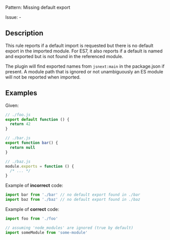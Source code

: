 Pattern: Missing default export

Issue: -

## Description

This rule reports if a default import is requested but there is no default export in the imported module. For ES7, it also reports if a default is named and exported but is not found in the referenced module.

The plugin will find exported names from `jsnext:main` in the package.json if present. A module path that is ignored or not unambiguously an ES module will not be reported when imported.

## Examples

Given:
```js
// ./foo.js
export default function () {
  return 42
}

// ./bar.js
export function bar() {
  return null
}

// ./baz.js
module.exports = function () {
  /* ... */
}
```

Example of **incorrect** code:
```js
import bar from './bar' // no default export found in ./bar
import baz from './baz' // no default export found in ./baz
```

Example of **correct** code:
```js
import foo from './foo'

// assuming 'node_modules' are ignored (true by default)
import someModule from 'some-module'
```